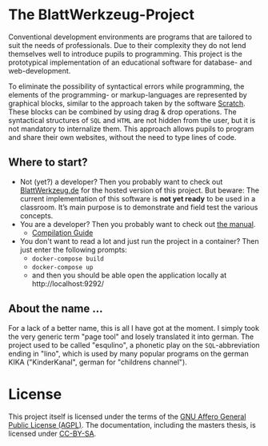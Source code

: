# The BlattWerkzeug-Project

Conventional development environments are programs that are tailored to suit the needs of professionals. Due to their complexity they do not lend themselves well to introduce pupils to programming. This project is the prototypical implementation of an educational software for database- and web-development.

To eliminate the possibility of syntactical errors while programming, the elements of the programming- or markup-languages are represented by graphical blocks, similar to the approach taken by the software [Scratch](https://scratch.mit.edu/). These blocks can be combined by using drag & drop operations. The syntactical structures of `SQL` and `HTML` are not hidden from the user, but it is not mandatory to internalize them. This approach allows pupils to program and share their own websites, without the need to type lines of code.

## Where to start?

* Not (yet?) a developer? Then you probably want to check out [BlattWerkzeug.de](http://blattwerkzeug.de) for the hosted version of this project. But beware: The current implementation of this software is **not yet ready** to be used in a classroom. It’s main purpose is to demonstrate and field test the various concepts.
* You are a developer? Then you probably want to check out [the manual](http://manual.blattwerkzeug.de).
  * [Compilation Guide](http://manual.blattwerkzeug.de/en/latest/compilation.html)
* You don't want to read a lot and just run the project in a container? Then just enter the following prompts:
  * `docker-compose build`
  * `docker-compose up`
  * and then you should be able open the application locally at http://localhost:9292/

## About the name ...

For a lack of a better name, this is all I have got at the moment. I simply took the very generic term "page tool" and losely translated it into german. The project used to be called "esqulino", a phonetic play on the `SQL`-abbreviation ending in "lino", which is used by many popular programs on the german KIKA ("KinderKanal", german for "childrens channel").

# License

This project itself is licensed under the terms of the [GNU Affero General Public License (AGPL)](https://www.gnu.org/licenses/agpl.html). The documentation, including the masters thesis, is licensed under [CC-BY-SA](https://creativecommons.org/licenses/by-sa/4.0/).